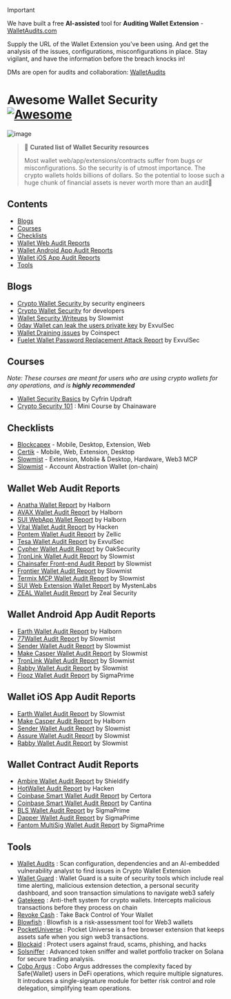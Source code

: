 > [!IMPORTANT]  
> We have built a free **AI-assisted** tool for **Auditing Wallet Extension** - [WalletAudits.com](https://walletaudits.com)
>
> Supply the URL of the Wallet Extension you've been using. And get the analysis of the issues, configurations, misconfigurations in place. Stay vigilant, and have the information before the breach knocks in!
> 
> DMs are open for audits and collaboration: [WalletAudits](https://t.me/WalletAudits)

# Awesome Wallet Security [![Awesome](https://cdn.rawgit.com/sindresorhus/awesome/d7305f38d29fed78fa85652e3a63e154dd8e8829/media/badge.svg)](https://github.com/sindresorhus/awesome)
![image](https://github.com/user-attachments/assets/8230c74d-4a71-4666-a93d-eadefa329660)

> 💼 **Curated list of Wallet Security resources**
> 
> Most wallet web/app/extensions/contracts suffer from bugs or misconfigurations. So the security is of utmost importance. The crypto wallets holds billions of dollars. So the potential to loose such a huge chunk of financial assets is never worth more than an audit🥂 

>  
## Contents
- [Blogs](#blogs)
- [Courses](#courses)
- [Checklists](#checklists)
- [Wallet Web Audit Reports](#wallet-web-audit-reports)
- [Wallet Android App Audit Reports](#wallet-android-app-audit-reports)
- [Wallet iOS App Audit Reports](#wallet-ios-app-audit-reports)
- [Tools](#tools)



## Blogs
- [Crypto Wallet Security ](https://www.cossacklabs.com/blog/crypto-wallets-security/) by security engineers
- [Crypto Wallet Security](https://speakerdeck.com/julep/crypto-wallets-security-for-developers?slide=2) for developers
- [Wallet Security Writeups](https://slowmist.medium.com/list/wallet-security-bed2028c226b) by Slowmist
- [0day Wallet can leak the users private key](https://medium.com/@exvul/0day-multiable-wallets-can-leak-the-users-private-key-b2c3e89c3226) by ExvulSec
- [Wallet Draining issues](https://www.coinspect.com/blog/wallet-silent-drain/) by Coinspect
- [Fuelet Wallet Password Replacement Attack Report](https://github.com/EXVUL-Sec/AuditReport/blob/main/Wallet/%5BCritical%20bug%5DFuelet%20Wallet%20password%20replacement%20attack.pdf) by ExvulSec

## Courses 
_Note: These courses are meant for users who are using crypto wallets for any operations, and is **highly recommended**_ 
- [Wallet Security Basics](https://updraft.cyfrin.io/courses/web3-wallet-security-basics) by Cyfrin Updraft
- [Crypto Security 101](https://learn.chainaware.ai/) : Mini Course by Chainaware

## Checklists 
- [Blockcapex](https://blockapex.io/web3-wallet-security-checklist/) - Mobile, Desktop, Extension, Web
- [Certik](https://www.certik.com/resources/blog/cryptowalletsecurityassessmentchecklist) - Mobile, Web, Extension, Desktop
- [Slowmist](https://www.slowmist.com/service-wallet-security-audit.html) - Extension, Mobile & Desktop, Hardware, Web3 MCP
- [Slowmist](https://slowmist.medium.com/slowmist-security-audit-checklist-for-account-abstraction-wallets-ed48fc10cdbc) - Account Abstraction Wallet (on-chain)

## Wallet Web Audit Reports
- [Anatha Wallet Report](https://github.com/HalbornSecurity/PublicReports/blob/master/Protocol%20Wallet%20Pen%20Tests/Anatha_Wallet_PenetrationTest_report_Halborn_v1.pdf) by Halborn
- [AVAX Wallet Audit Report](https://github.com/HalbornSecurity/PublicReports/blob/master/Protocol%20Wallet%20Pen%20Tests/AVA%20LABS_AVAX%20Wallet_PenTest_Halborn_Report.pdf) by Halborn
- [SUI WebApp Wallet Report](https://github.com/sui-foundation/security-audits/blob/main/docs/MystenLabs_Sui_Wallet_WebApp_Pentest_Report_Halborn_Final.pdf) by Halborn
- [Vital Wallet Audit Report](https://hacken.io/audits/vital-wallet/dapp-vital-wallet-snap-audit-aug2024/) by Hacken
- [Pontem Wallet Audit Report](https://github.com/Zellic/publications/blob/master/Pontem%20wallet%20-%20Zellic%20Audit%20Report.pdf) by Zellic
- [Tesa Wallet Audit Report](https://github.com/EXVUL-Sec/AuditReport/blob/main/Wallet/ExVul%20%20Wallet%20Audit%20Report%20for%20Tesa.pdf) by ExvulSec
- [Cypher Wallet Audit Report](https://github.com/oak-security/audit-reports/blob/main/Cypher%20Wallet/2023-05-19%20Audit%20Report%20-%20Cypher%20Wallet%20v1.2.pdf) by OakSecurity
- [TronLink Wallet Audit Report](https://github.com/slowmist/Knowledge-Base/blob/master/open-report-V2/blockchain-application/SlowMist%20Audit%20Report%20-%20TronLink-wallet(chrome-extension)_en-us.pdf) by Slowmist
- [Chainsafer Front-end Audit Report](https://github.com/slowmist/Knowledge-Base/blob/master/open-report-V2/blockchain-application/SlowMist%20Audit%20Report%20-%20Chainsafer%20Web%20front-end_en-us.pdf) by Slowmist
- [Frontier Wallet Audit Report](https://github.com/slowmist/Knowledge-Base/blob/master/open-report-V2/blockchain-application/SlowMist%20Audit%20Report%20-%20Frontier%20Wallet(Browser-Extension)_en-us.pdf) by Slowmist
- [Termix MCP Wallet Audit Report](https://github.com/slowmist/Knowledge-Base/blob/master/open-report-V2/blockchain-application/SlowMist%20Audit%20Report%20-%20TermiX_bsc-mcp_Wallet_en_us.pdf) by Slowmist
- [SUI Web Extension Wallet Report](https://github.com/sui-foundation/security-audits/blob/main/docs/mysten_labs_sui_wallet_report_0.9.pdf) by MystenLabs
- [ZEAL Wallet Audit Report](https://github.com/zealwallet/Wallet/blob/main/audits/Zeal%20Security%20Audit%20Report%20May%202024.pdf) by Zeal Security

## Wallet Android App Audit Reports
- [Earth Wallet Audit Report](https://github.com/HalbornSecurity/PublicReports/blob/master/Mobile%20Pentest/Earth_Wallet_Android_iOS_Mobile_App_Pentest_Report_Halborn_Final.pdf) by Halborn
- [77Wallet Audit Report](https://github.com/slowmist/Knowledge-Base/blob/master/open-report-V2/blockchain-application/77wallet%20(Android)%20-%20SlowMist%20Audit%20Report_en-us.pdf) by Slowmist
- [Sender Wallet Audit Report](https://github.com/slowmist/Knowledge-Base/blob/master/open-report-V2/blockchain-application/SlowMist%20Audit%20Report%20-%20Sender%20Wallet%20Android_en-us.pdf) by Slowmist
- [Make Casper Wallet Audit Report](https://github.com/HalbornSecurity/PublicReports/blob/master/Mobile%20Pentest/Make_Casper_Mobile_Wallet_Mobile_App_Pentest_Report_Halborn_Final.pdf) by Slowmist
- [TronLink Wallet Audit Report](https://github.com/slowmist/Knowledge-Base/blob/master/open-report-V2/blockchain-application/SlowMist%20Audit%20Report%20-%20TronLink-wallet(Android)_en-us.pdf) by Slowmist
- [Rabby Wallet Audit Report](https://github.com/slowmist/Knowledge-Base/blob/master/open-report-V2/blockchain-application/SlowMist%20Audit%20Report%20-%20Rabby%20Mobile%20Wallet(Android)_en-us.pdf) by Slowmist
- [Flooz Wallet Audit Report](https://github.com/sigp/public-audits/blob/master/reports/flooz/review.pdf) by SigmaPrime

## Wallet iOS App Audit Reports
- [Earth Wallet Audit Report](https://github.com/HalbornSecurity/PublicReports/blob/master/Mobile%20Pentest/Earth_Wallet_Android_iOS_Mobile_App_Pentest_Report_Halborn_Final.pdf) by Slowmist
- [Make Casper Audit Report](https://github.com/HalbornSecurity/PublicReports/blob/master/Mobile%20Pentest/Make_Casper_Mobile_Wallet_Mobile_App_Pentest_Report_Halborn_Final.pdf) by Halborn
- [Sender Wallet Audit Report](https://github.com/slowmist/Knowledge-Base/blob/master/open-report-V2/blockchain-application/SlowMist%20Audit%20Report%20-%20Sender%20Wallet%20iOS_en-us.pdf) by Slowmist
- [Assure Wallet Audit Report](https://github.com/slowmist/Knowledge-Base/blob/master/open-report-V2/blockchain-application/SlowMist%20Audit%20Report%20-%20Assure(IOS)_en-us.pdf) by Slowmist
- [Rabby Wallet Audit Report](https://github.com/slowmist/Knowledge-Base/blob/master/open-report-V2/blockchain-application/SlowMist%20Audit%20Report%20-%20Rabby%20Mobile%20Wallet(iOS)_en-us.pdf) by Slowmist

## Wallet Contract Audit Reports
- [Ambire Wallet Audit Report](https://github.com/shieldify-security/audits-portfolio/blob/main/reports/Ambire-Security-Review.pdf) by Shieldify
- [HotWallet Audit Report](https://hacken.io/audits/hot-wallet/sca-hot-wallet-hot-omni-token-sep2024/) by Hacken
- [Coinbase Smart Wallet Audit Report](https://github.com/coinbase/smart-wallet/blob/main/audits/Certora-February-2024.pdf) by Certora
- [Coinbase Smart Wallet Audit Report](https://github.com/coinbase/smart-wallet/blob/main/audits/Cantina-April-2024.pdf) by Cantina
- [BLS Wallet Audit Report](https://github.com/sigp/public-audits/blob/master/reports/bls-wallet/review.pdf) by SigmaPrime
- [Dapper Wallet Audit Report](https://github.com/sigp/public-audits/blob/master/reports/dapper-wallet/review.pdf) by SigmaPrime
- [Fantom MultiSig Wallet Audit Report](https://github.com/sigp/public-audits/blob/master/reports/fantom/fantom-multisig-wallet/review.pdf) by SigmaPrime

## Tools 
- [Wallet Audits](https://walletaudits.com) : Scan configuration, dependencies and an AI-embedded vulnerability analyst to find issues in Crypto Wallet Extension
- [Wallet Guard](https://www.walletguard.app/) : Wallet Guard is a suite of security tools which include real time alerting, malicious extension detection, a personal security dashboard, and soon transaction simulations to navigate web3 safely
- [Gatekeep](https://gatekeep.xyz/) : Anti-theft system for crypto wallets. Intercepts malicious transactions before they process on chain
- [Revoke Cash](https://revoke.cash/) : Take Back Control of Your Wallet
- [Blowfish](https://blowfish.xyz/) : Blowfish is a risk-assessment tool for Web3 wallets
- [PocketUniverse](https://www.pocketuniverse.app/) : Pocket Universe is a free browser extension that keeps assets safe when you sign web3 transactions.
- [Blockaid](https://www.blockaid.io/) : Protect users against fraud, scams, phishing, and hacks
- [Solsniffer](https://www.solsniffer.com/) : Advanced token sniffer and wallet portfolio tracker on Solana for secure trading analysis.
- [Cobo Argus](https://www.cobo.com/products/argus) : Cobo Argus addresses the complexity faced by Safe{Wallet} users in DeFi operations, which require multiple signatures. It introduces a single-signature module for better risk control and role delegation, simplifying team operations.


